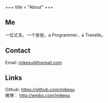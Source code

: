 +++
title = "About"
+++

## Me
一位丈夫，一个爸爸，a Programmer，a Travelle。
## Contact
Email: mikesu@foxmail.com
## Links
Github: https://github.com/mikesu  
微博： http://weibo.com/mikesu